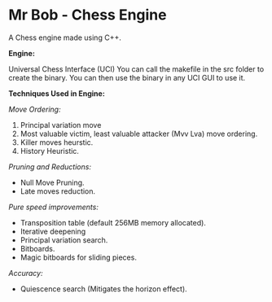 # Mr Bob - Chess Engine
A Chess engine made using C++.

**Engine:**

Universal Chess Interface (UCI)
You can call the makefile in the src folder to create the binary.
You can then use the binary in any UCI GUI to use it.

**Techniques Used in Engine:**

*Move Ordering:*

1. Principal variation move
2. Most valuable victim, least valuable attacker (Mvv Lva) move ordering.
3. Killer moves heurstic.
4. History Heuristic.

*Pruning and Reductions:*

- Null Move Pruning.
- Late moves reduction.

*Pure speed improvements:*

- Transposition table (default 256MB memory allocated).
- Iterative deepening
- Principal variation search.
- Bitboards.
- Magic bitboards for sliding pieces.

*Accuracy:*

- Quiescence search (Mitigates the horizon effect).
